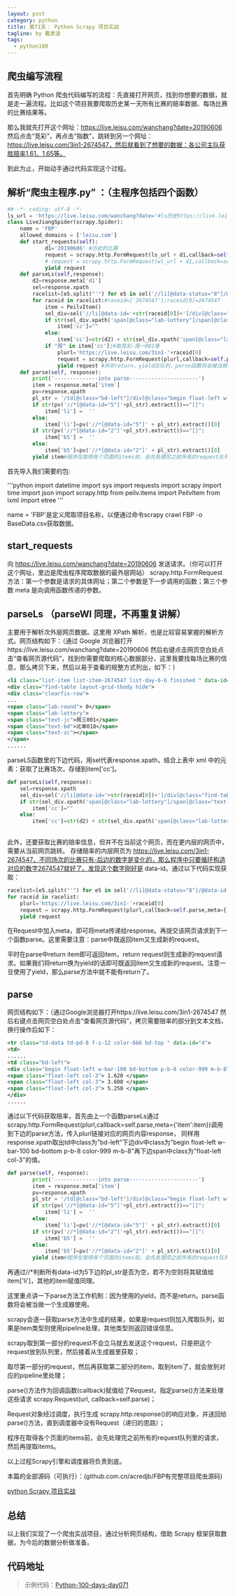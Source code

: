 ```yaml
---
layout: post
category: python
title: 第71天： Python Scrapy 项目实战
tagline: by 戴景波
tags: 
  - python100
---
```


## 爬虫编写流程

首先明确 Python 爬虫代码编写的流程：先直接打开网页，找到你想要的数据，就是走一遍流程。比如这个项目我要爬取历史某一天所有比赛的赔率数据、每场比赛的比赛结果等。

那么我就先打开这个网址：https://live.leisu.com/wanchang?date=20190606 然后点击“竞彩”，再点击“指数”，跳转到另一个网址：https://live.leisu.com/3in1-2674547，然后就看到了想要的数据：各公司主队获胜赔率1.61、1.65等。

到此为止，开始动手通过代码实现这个过程。

<!--more-->

## 解析“爬虫主程序.py” ：（主程序包括四个函数）

```python
## -*- coding: utf-8 -*-
ls_url = 'https://live.leisu.com/wanchang?date='#ls历史https://live.leisu.com/wanchang?date=20190606
class LiveJiangSpider(scrapy.Spider):
    name = 'FBP'
    allowed_domains = ['leisu.com']
    def start_requests(self):
            d1='20190606' #历史的比赛
            request = scrapy.http.FormRequest(ls_url + d1,callback=self.parseLs, meta={'d1': d1}) #历史的比赛
            # request = scrapy.http.FormRequest(wl_url + d1,callback=self.parseWl, meta={'d1': d1})#未来的比赛
            yield request
    def parseLs(self,response):
        d2=response.meta['d1']
        sel=response.xpath
        racelist=[e5.split("'") for e5 in sel('//li[@data-status="8"]/@data-id').extract()]
        for raceid in racelist:#raceid=['2674547'];raceid[0]=2674547
            item = PeilvItem()
            sel_div=sel('//li[@data-id='+str(raceid[0])+']/div[@class="find-table layout-grid-tbody hide"]/div[@class="clearfix-row"]')
            if str(sel_div.xpath('span[@class="lab-lottery"]/span[@class="text-jc"]/text()').extract()) == "[]":
                item['cc']=""
            else:
                item['cc']=str(d2) + str(sel_div.xpath('span[@class="lab-lottery"]/span[@class="text-jc"]/text()').extract()[0])
            if "周" in item['cc']:#取竞彩-周一001等
                plurl='https://live.leisu.com/3in1-'+raceid[0]
                request = scrapy.http.FormRequest(plurl,callback=self.parse,meta={'item':item})
                yield request #并非return，yield压队列，parse函数将会被当做一个生成器使用。scrapy会逐一获取parse方法中生成的结果，并没有直接执行parse，循环完成后，再执行parse
    def parse(self, response):
        print('--------------into parse----------------------')
        item = response.meta['item']
        pv=response.xpath
        pl_str = '/td[@class="bd-left"]/div[@class="begin float-left w-bar-100 bd-bottom p-b-8 color-999 m-b-8"]/span[@class="float-left col-3"]/text()'
        if str(pv('//*[@data-id="5"]'+pl_str).extract())=="[]":
            item['li'] =  ''
        else:
            item['li']=pv('//*[@data-id="5"]' + pl_str).extract()[0]
        if str(pv('//*[@data-id="2"]'+pl_str).extract())=="[]":
            item['b5'] =  ''
        else:
            item['b5']=pv('//*[@data-id="2"]' + pl_str).extract()[0]
        yield item#程序在取得各个页面的items前，会先处理完之前所有的request队列里的请求，然后再提取items
```

首先导入我们需要的包:

'''python
import datetime
import sys
import requests
import scrapy
import time
import json
import scrapy.http
from peilv.items import PeilvItem
from lxml import etree
'''

name = 'FBP'是定义爬取项目名称，以便通过命令scrapy crawl FBP -o BaseData.csv获取数据。

## start_requests 

向 https://live.leisu.com/wanchang?date=20190606 发送请求。（你可以打开这个网址，里边是爬虫程序爬取数据的最外层网站）
scrapy.http.FormRequest 方法：第一个参数是请求的具体网址；第二个参数是下一步调用的函数；第三个参数 meta 是向调用函数传递的参数。

## parseLs （parseWl 同理，不再重复讲解）

主要用于解析次外层网页数据。这里用 XPath 解析，也是比较容易掌握的解析方式。网页结构如下：（通过 Google 浏览器打开https://live.leisu.com/wanchang?date=20190606 然后右键点击网页空白处点击“查看网页源代码”，找到你需要爬取的核心数据部分，这里我要找每场比赛的信息，那么拷贝下来，然后以易于查看的规整方式列出，如下：）

```xml
<li class="list-item list-item-2674547 list-day-6-6 finished " data-id="2674547" data-status="8" data-eventid="2906" data-status-name="finished" data-nowtime="1559760300" data-realtime="1559764089" data-eventlevels="1" data-halftime="45,15" data-lottery="周三001,北单018," data-asian-name="name-0.25" data-daxiao-name="name-2.5" data-asian="1.125,0.25,0.78,0" data-daxiao="0.99,2.5,0.91,0" data-home-icon="8863b9e186e3580aa6dec29f19155d3a.png" data-away-icon="f84be480c54f0ff871b91fab14a36b36.png" style="height:41px;">
<div class="find-table layout-grid-tbody hide">
<div class="clearfix-row">
...
<span class="lab-round"> 0</span> 
<span class="lab-lottery"> 
<span class="text-jc">周三001</span> 
<span class="text-bd">北单018</span> 
<span class="text-zc"></span>
</span> 
......
```

parseLS函数里的下边代码，用sel代表response.xpath，结合上表中 xml 中的元素：获取了比赛场次，存储到item['cc']。

```python
def parseLs(self,response):
	sel=response.xpath
	sel_div=sel('//li[@data-id='+str(raceid[0])+']/div[@class="find-table layout-grid-tbody hide"]/div[@class="clearfix-row"]')
	if str(sel_div.xpath('span[@class="lab-lottery"]/span[@class="text-jc"]/text()').extract()) == "[]":
	    item['cc']=""
	else:
	    item['cc']=str(d2) + str(sel_div.xpath('span[@class="lab-lottery"]/span[@class="text-jc"]/text()').extract()[0])
    	
```

此外，还要获取比赛的赔率信息，但并不在当前这个网页，而在更内层的网页中，需要从当前网页跳转。
存储赔率的内层网页为 https://live.leisu.com/3in1-2674547，不同场次的比赛只有-后边的数字是变化的，那么程序中只要循环构造对应的数字2674547就好了。发现这个数字刚好是 data-id。通过以下代码实现获取：

```python
racelist=[e5.split("'") for e5 in sel('//li[@data-status="8"]/@data-id').extract()]
for raceid in racelist:
    plurl='https://live.leisu.com/3in1-'+raceid[0]
    request = scrapy.http.FormRequest(plurl,callback=self.parse,meta={'item':item})
    yield request
```

在Request中加入meta，即可将meta传递给response。再提交该网页请求到下一个函数parse。这里需要注意：parse中既返回item又生成新的request。

平时在parse中return item即可返回item，return request则生成新的request请求。如果我们将return换为yield的话即可既返回item又生成新的request。注意一旦使用了yield，那么parse方法中就不能有return了。

## parse

网页结构如下：（通过Google浏览器打开https://live.leisu.com/3in1-2674547 然后右键点击网页空白处点击“查看网页源代码”，拷贝需要赔率的部分到文本文档，换行操作后如下：

```xml
<tr class="td-data td-pd-8 f-s-12 color-666 bd-top " data-id="4">
<td> 
......
<td class="bd-left">
<div class="begin float-left w-bar-100 bd-bottom p-b-8 color-999 m-b-8">
<span class="float-left col-3"> 1.620 </span>
<span class="float-left col-3"> 3.600 </span> 
<span class="float-left col-3"> 5.250 </span>
</div>
......
```

通过以下代码获取赔率，首先由上一个函数parseLs通过scrapy.http.FormRequest(plurl,callback=self.parse,meta={'item':item})调用到下边的parse方法，传入plurl链接对应的网页内容response，
同样用response.xpath取出td中class为"bd-left"下边div中class为"begin float-left w-bar-100 bd-bottom p-b-8 color-999 m-b-8"再下边span中class为"float-left col-3"的值。

```python
def parse(self, response):
        print('--------------into parse----------------------')
        item = response.meta['item']
        pv=response.xpath
        pl_str = '/td[@class="bd-left"]/div[@class="begin float-left w-bar-100 bd-bottom p-b-8 color-999 m-b-8"]/span[@class="float-left col-3"]/text()'
        if str(pv('//*[@data-id="5"]'+pl_str).extract())=="[]":
            item['li'] =  ''
        else:
            item['li']=pv('//*[@data-id="5"]' + pl_str).extract()[0]
        if str(pv('//*[@data-id="2"]'+pl_str).extract())=="[]":
            item['b5'] =  ''
        else:
            item['b5']=pv('//*[@data-id="2"]' + pl_str).extract()[0]
        yield item#程序在取得各个页面的items前，会先处理完之前所有的request队列里的请求，然后再提取items
```

再通过//*判断所有data-id为5下边的pl_str是否为空，若不为空则将其赋值给item['li']，其他的item赋值同理。

这里重点讲一下parse方法工作机制：因为使用的yield，而不是return。parse函数将会被当做一个生成器使用。

scrapy会逐一获取parse方法中生成的结果，如果是request则加入爬取队列，如果是item类型则使用pipeline处理，其他类型则返回错误信息。

scrapy取到第一部分的request不会立马就去发送这个request，只是把这个request放到队列里，然后接着从生成器里获取；

取尽第一部分的request，然后再获取第二部分的item，取到item了，就会放到对应的pipeline里处理；

parse()方法作为回调函数(callback)赋值给了Request，指定parse()方法来处理这些请求 scrapy.Request(url, callback=self.parse)；

Request对象经过调度，执行生成 scrapy.http.response()的响应对象，并送回给parse()方法，直到调度器中没有Request（递归的思路）；

程序在取得各个页面的items前，会先处理完之前所有的request队列里的请求，然后再提取items。

以上过程Scrapy引擎和调度器将负责到底。


本篇的全部源码（可执行）：(github.com.cn/acredjb/FBP有完整项目爬虫源码)

[python Scrapy 项目实战](https://github.com/JustDoPython/python-100-day/tree/master/day-071)

## 总结

以上我们实现了一个爬虫实战项目，通过分析网页结构，借助 Scrapy 框架获取数据，为今后的数据分析做准备。

## 代码地址



> 示例代码：[Python-100-days-day071](https://github.com/JustDoPython/python-100-day/tree/master/day-071)

